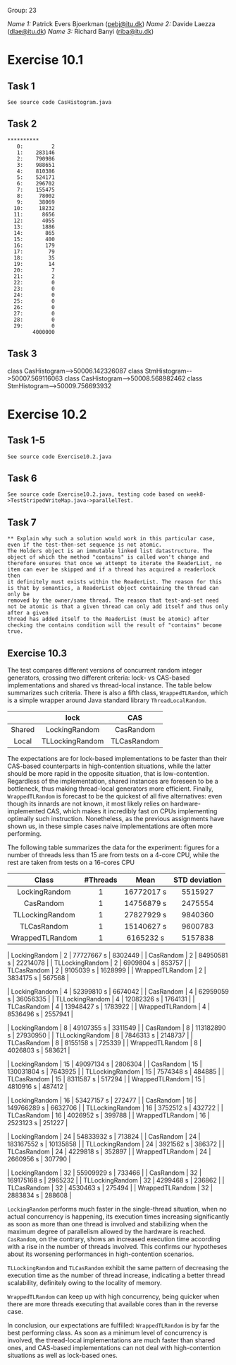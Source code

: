 Group: 23

*Name 1:* Patrick Evers Bjoerkman (pebj@itu.dk)
*Name 2:* Davide Laezza (dlae@itu.dk)
*Name 3:* Richard Banyi (riba@itu.dk)

# Exercise 10.1

## Task 1

    See source code CasHistogram.java

## Task 2
```
**********
   0:         2
   1:    283146
   2:    790986
   3:    988651
   4:    810386
   5:    524171
   6:    296702
   7:    155475
   8:     78002
   9:     38069
  10:     18232
  11:      8656
  12:      4055
  13:      1886
  14:       865
  15:       400
  16:       179
  17:        79
  18:        35
  19:        14
  20:         7
  21:         2
  22:         0
  23:         0
  24:         0
  25:         0
  26:         0
  27:         0
  28:         0
  29:         0
        4000000
```
## Task 3

class CasHistogram-->50006.142326087
class StmHistogram-->50007.569116063
class CasHistogram-->50008.568982462
class StmHistogram-->50009.756693932

# Exercise 10.2

## Task 1-5
	See source code Exercise10.2.java

## Task 6
	See source code Exercise10.2.java, testing code based on week8->TestStripedWriteMap.java->parallelTest.

## Task 7
	** Explain why such a solution would work in this particular case, even if the test-then-set sequence is not atomic.
	The Holders object is an immutable linked list datastructure. The object of which the method "contains" is called won't change and
	therefore ensures that once we attempt to iterate the ReaderList, no item can ever be skipped and if a thread has acquired a readerlock then
	it definitely must exists within the ReaderList. The reason for this is that by semantics, a ReaderList object containing the thread can only be
	removed by the owner/same thread. The reason that test-and-set need not be atomic is that a given thread can only add itself and thus only after a given
	thread has added itself to the ReaderList (must be atomic) after checking the contains condition will the result of "contains" become true.

## Exercise 10.3
The test compares different versions of concurrent random integer generators,
crossing two different criteria: lock- vs CAS-based implementations and shared
vs thread-local instance. The table below summarizes such criteria. There is
also a fifth class, `WrappedTLRandom`, which is a simple wrapper around Java
standard library `ThreadLocalRandom`.

|        |      lock       |     CAS     |
|:------:|:---------------:|:-----------:|
| Shared | LockingRandom   | CasRandom   |
| Local  | TLLockingRandom | TLCasRandom |

The expectations are for lock-based implementations to be faster than their
CAS-based counterparts in high-contention situations, while the latter should
be more rapid in the opposite situation, that is low-contention. Regardless of
the implementation, shared instances are foreseen to be a bottleneck, thus
making thread-local generators more efficient. Finally, `WrappedTLRandom` is
forecast to be the quickest of all five alternatives: even though its innards
are not known, it most likely  relies on hardware-implemented CAS, which makes
it incredibly fast on CPUs implementing optimally such instruction. Nonetheless,
as the previous assignments have shown us, in these simple cases naive
implementations are often more performing.

The following table summarizes the data for the experiment: figures for a number
of threads less than 15 are from tests on a 4-core CPU, while the rest are taken
from tests on a 16-cores CPU

|      Class      | #Threads |     Mean    | STD deviation |
|:---------------:|:--------:|:-----------:|:-------------:|
| LockingRandom   |    1     | 16772017 s  |    5515927    |
| CasRandom       |    1     | 14756879 s  |    2475554    |
| TLLockingRandom |    1     | 27827929 s  |    9840360    |
| TLCasRandom     |    1     | 15140627 s  |    9600783    |
| WrappedTLRandom |    1     | 6165232  s  |    5157838    |

| LockingRandom   |    2     | 77727667 s  |    8302449    |
| CasRandom       |    2     | 84950581 s  |    22214078   |
| TLLockingRandom |    2     | 6909804 s   |    853757     |
| TLCasRandom     |    2     | 9105039 s   |    1628999    |
| WrappedTLRandom |    2     | 3834175 s   |    567568     |

| LockingRandom   |    4     | 52399810 s  |    6674042    |
| CasRandom       |    4     | 62959059 s  |    36056335   |
| TLLockingRandom |    4     | 12082326 s  |    1764131    |
| TLCasRandom     |    4     | 13948427 s  |    1783922    |
| WrappedTLRandom |    4     | 8536496 s   |    2557941    |

| LockingRandom   |    8     | 49107355 s  |    3311549    |
| CasRandom       |    8     | 113182890 s |    27930950   |
| TLLockingRandom |    8     | 7846313 s   |    2148737    |
| TLCasRandom     |    8     | 8155158 s   |    725339     |
| WrappedTLRandom |    8     | 4026803 s   |    583621     |

| LockingRandom   |    15    | 49097134 s  |    2806304    |
| CasRandom       |    15    | 130031804 s |    7643925    |
| TLLockingRandom |    15    | 7574348 s   |    484885     |
| TLCasRandom     |    15    | 8311587 s   |    517294     |
| WrappedTLRandom |    15    | 4810916 s   |    487412     |

| LockingRandom   |    16    | 53427157 s  |    272477     |
| CasRandom       |    16    | 149766289 s |    6632706    |
| TLLockingRandom |    16    | 3752512 s   |    432722     |
| TLCasRandom     |    16    | 4026952 s   |    399788     |
| WrappedTLRandom |    16    | 2523123 s   |    251227     |

| LockingRandom   |    24    | 54833932 s  |    713824     |
| CasRandom       |    24    | 183167552 s |    10135858   |
| TLLockingRandom |    24    | 3921562 s   |    386372     |
| TLCasRandom     |    24    | 4229818 s   |    352897     |
| WrappedTLRandom |    24    | 2660956 s   |    307790     |

| LockingRandom   |    32    | 55909929 s  |    733466     |
| CasRandom       |    32    | 169175168 s |    2965232    |
| TLLockingRandom |    32    | 4299468 s   |    236862     |
| TLCasRandom     |    32    | 4530463 s   |    275494     |
| WrappedTLRandom |    32    | 2883834 s   |    288608     |

`LockingRandom` performs much faster in the single-thread situation, when
no actual concurrency is happening, its execution times increasing
significantly as soon as more than one thread is involved and stabilizing
when the maximum degree of parallelism allowed by the hardware is reached.
`CasRandom`, on the contrary, shows an increased execution time according
with a rise in the number of threads involved. This confirms our hypotheses
about its worsening performances in high-contention scenarios.

`TLLockingRandom` and `TLCasRandom` exhibit the same pattern of decreasing the
execution time as the number of thread increase, indicating a better thread
scalability, definitely owing to the locality of memory.

`WrappedTLRandom` can keep up with high concurrency, being quicker when there
are more threads executing that available cores than in the reverse case.

In conclusion, our expectations are fulfilled: `WrappedTLRandom` is by far
the best performing class. As soon as a minimum level of concurrency is
involved, the thread-local implementations are much faster than shared ones,
and CAS-based implementations can not deal with high-contention situations
as well as lock-based ones.
